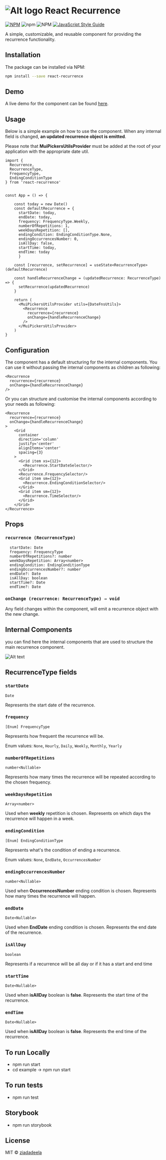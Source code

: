 # ![Alt logo](./src/assets/logo.png?raw=true ) React Recurrence

[![NPM](https://img.shields.io/npm/v/react-recurrence.svg)](https://www.npmjs.com/package/react-recurrence) ![npm](https://img.shields.io/npm/dt/react-recurrence) ![NPM](https://img.shields.io/npm/l/react-recurrence) [![JavaScript Style Guide](https://img.shields.io/badge/code_style-standard-brightgreen.svg)](https://standardjs.com)

A simple, customizable, and reusable component for providing the recurrence functionality.

## Installation
The package can be installed via NPM:

```bash
npm install --save react-recurrence
```

## Demo
A live demo for the component can be found [here](https://ziadadeela.github.io/react-recurrence/).


## Usage
Below is a simple example on how to use the component. When any internal field is changed, **an updated recurrence object is emitted**.

Please note that **MuiPickersUtilsProvider** must be added at the root of your application with the appropriate date util.

```tsx
import {
  Recurrence,
  RecurrenceType,
  FrequencyType,
  EndingConditionType
} from 'react-recurrence'


const App = () => {

    const today = new Date()
    const defaultRecurrence = {
      startDate: today,
      endDate: today,
      frequency: FrequencyType.Weekly,
      numberOfRepetitions: 1,
      weekDaysRepetition: [],
      endingCondition: EndingConditionType.None,
      endingOccurrencesNumber: 0,
      isAllDay: false,
      startTime: today,
      endTime: today
      }

    const [recurrence, setRecurrence] = useState<RecurrenceType>(defaultRecurrence)

    const handleRecurrenceChange = (updatedRecurrence: RecurrenceType) => {
      setRecurrence(updatedRecurrence)
    }

    return (
      <MuiPickersUtilsProvider utils={DateFnsUtils}>
        <Recurrence
          recurrence={recurrence}
          onChange={handleRecurrenceChange}
        />
      </MuiPickersUtilsProvider>
    )
}
```
## Configuration
The component has a default structuring for the internal components. You can use it without passing the internal components as children as following:
```tsx
<Recurrence
  recurrence={recurrence}
  onChange={handleRecurrenceChange}
/>
```
Or you can structure and customise the internal components according to your needs as following:
```tsx
<Recurrence
  recurrence={recurrence}
  onChange={handleRecurrenceChange}
>
    <Grid
      container
      direction='column'
      justify='center'
      alignItems='center'
      spacing={3}
    >
      <Grid item xs={12}>
        <Recurrence.StartDateSelector/>
      </Grid>
      <Recurrence.FrequencySelector/>
      <Grid item sm={12}>
        <Recurrence.EndingConditionSelector/>
      </Grid>
      <Grid item sm={12}>
        <Recurrence.TimeSelector/>
      </Grid>
    </Grid>
</Recurrence>
```

## Props

### `recurrence (RecurrenceType)`

  ```
    startDate: Date
    frequency: FrequencyType
    numberOfRepetitions?: number
    weekDaysRepetition: Array<number>
    endingCondition: EndingConditionType
    endingOccurrencesNumber?: number
    endDate?: Date
    isAllDay: boolean
    startTime?: Date
    endTime?: Date
  ```

### `onChange (recurrence: RecurrenceType) ⇒ void`

  Any field changes within the component, will emit a recurrence object with the new change.


## Internal Components
you can find here the internal components that are used to structure the main recurrence component.

![ Alt text](./src/assets/internal-components.gif)


## RecurrenceType fields

### `startDate`

`Date`

Represents the start date of the recurrence.

### `frequency`

`[Enum] FrequencyType`

Represents how frequent the recurrence will be.

Enum values: `None`, `Hourly`, `Daily`, `Weekly`, `Monthly`, `Yearly`

### `numberOfRepetitions`

`number<Nullable>`

Represents how many times the recurrence will be repeated according to the chosen frequency.


### `weekDaysRepetition`

`Array<number>`

Used when **weekly** repetition is chosen. Represents on which days the recurrence will happen in a week.

### `endingCondition`

`[Enum] EndingConditionType`

Represents what's the condition of ending a recurrence.

Enum values: `None`, `EndDate`, `OccurrencesNumber`


### `endingOccurrencesNumber`

`number<Nullable>`

Used when **OccurrencesNumber** ending condition is chosen. Represents how many times the recurrence will happen.


### `endDate`

`Date<Nullable>`

Used when **EndDate** ending condition is chosen. Represents the end date of the recurrence.


### `isAllDay`

`boolean`

Represents if a recurrence will be all day or if it has a start and end time


### `startTime`

`Date<Nullable>`

Used when **isAllDay** boolean is **false**. Represents the start time of the recurrence.


### `endTime`

`Date<Nullable>`

Used when **isAllDay** boolean is **false**. Represents the end time of the recurrence.


## To run Locally
- npm run start
- cd example -> npm run start

## To run tests
- npm run test

## Storybook
- npm run storybook


## License

MIT © [ziadadeela](https://github.com/ziadadeela)
